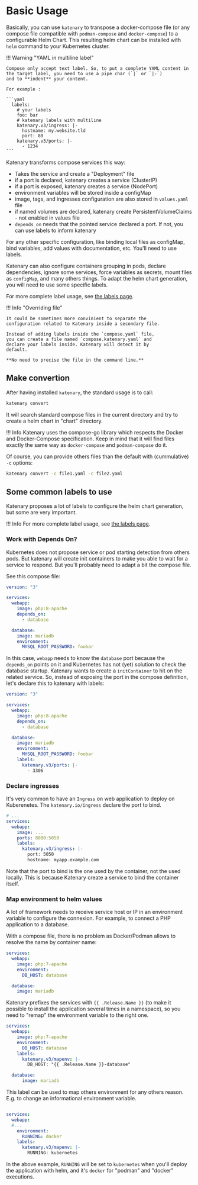 # Basic Usage

Basically, you can use `katenary` to transpose a docker-compose file (or any compose file compatible with
`podman-compose` and `docker-compose`) to a configurable Helm Chart. This resulting helm chart can be installed with
`helm` command to your Kubernetes cluster.

!!! Warning "YAML in multiline label" 
    
    Compose only accept text label. So, to put a complete YAML content in the target label, you need to use a pipe char (`|` or `|-`) 
    and to **indent** your content.

    For example :

    ```yaml
      labels:
        # your labels
        foo: bar
        # katenary labels with multiline
        katenary.v3/ingress: |-
          hostname: my.website.tld
          port: 80
        katenary.v3/ports: |-
          - 1234
    ```


Katenary transforms compose services this way:

- Takes the service and create a "Deployment" file
- if a port is declared, katenary creates a service (ClusterIP)
- if a port is exposed, katenary creates a service (NodePort)
- environment variables will be stored inside a configMap
- image, tags, and ingresses configuration are also stored in `values.yaml` file
- if named volumes are declared, katenary create PersistentVolumeClaims - not enabled in values file
- `depends_on` needs that the pointed service declared a port. If not, you can use labels to inform katenary

For any other specific configuration, like binding local files as configMap, bind variables, add values with documentation, etc. You'll need to use labels.

Katenary can also configure containers grouping in pods, declare dependencies, ignore some services, force variables as
secrets, mount files as `configMap`, and many others things. To adapt the helm chart generation, you will need to use
some specific labels.

For more complete label usage, see [the labels page](labels.md).

!!! Info "Overriding file"

    It could be sometimes more convinient to separate the 
    configuration related to Katenary inside a secondary file.

    Instead of adding labels inside the `compose.yaml` file,
    you can create a file named `compose.katenary.yaml` and 
    declare your labels inside. Katenary will detect it by 
    default. 

    **No need to precise the file in the command line.**

## Make convertion

After having installed `katenary`, the standard usage is to call:

```bash
katenary convert
```

It will search standard compose files in the current directory and try to create a helm chart in "chart" directory.

!!! Info
    Katenary uses the compose-go library which respects the Docker and Docker-Compose specification. Keep in mind that
    it will find files exactly the same way as `docker-compose` and `podman-compose` do it.


Of course, you can provide others files than the default with (cummulative) `-c` options:

```bash
katenary convert -c file1.yaml -c file2.yaml
```

## Some common labels to use

Katenary proposes a lot of labels to configure the helm chart generation, but some are very important.

!!! Info
    For more complete label usage, see [the labels page](labels.md).


### Work with Depends On?

Kubernetes does not propose service or pod starting detection from others pods. But katenary will create init containers
to make you able to wait for a service to respond. But you'll probably need to adapt a bit the compose file.

See this compose file:

```yaml
version: "3"

services:
  webapp:
    image: php:8-apache
    depends_on:
      - database

  database:
    image: mariadb
    environment:
      MYSQL_ROOT_PASSWORD: foobar
```

In this case, `webapp` needs to know the `database` port because the `depends_on` points on it and Kubernetes has not
(yet) solution to check the database startup. Katenary wants to create a `initContainer` to hit on the related service.
So, instead of exposing the port in the compose definition, let's declare this to katenary with labels:


```yaml
version: "3"

services:
  webapp:
    image: php:8-apache
    depends_on:
      - database

  database:
    image: mariadb
    environment:
      MYSQL_ROOT_PASSWORD: foobar
    labels:
      katenary.v3/ports: |-
        - 3306
```

### Declare ingresses

It's very common to have an `Ingress` on web application to deploy on Kuberenetes. The `katenary.io/ingress` declare the
port to bind.

```yaml
# ...
services:
  webapp:
    image: ...
    ports: 8080:5050
    labels:
      katenary.v3/ingress: |-
        port: 5050
        hostname: myapp.example.com
```

Note that the port to bind is the one used by the container, not the used locally. This is because Katenary create a
service to bind the container itself.


### Map environment to helm values

A lot of framework needs to receive service host or IP in an environment variable to configure the connexion. For
example, to connect a PHP application to a database.

With a compose file, there is no problem as Docker/Podman allows to resolve the name by container name:

```yaml
services:
  webapp:
    image: php:7-apache
    environment:
      DB_HOST: database

  database:
    image: mariadb
```

Katenary prefixes the services with `{{ .Release.Name }}` (to make it possible to install the application several times
in a namespace), so you need to "remap" the environment variable to the right one.


```yaml
services:
  webapp:
    image: php:7-apache
    environment:
      DB_HOST: database
    labels:
      katenary.v3/mapenv: |-
        DB_HOST: "{{ .Release.Name }}-database"

  database:
      image: mariadb
```


This label can be used to map others environment for any others reason. E.g. to change an informational environment
variable.

```yaml

services:
  webapp:
  #...
    environment:
      RUNNING: docker
    labels:
      katenary.v3/mapenv: |-
        RUNNING: kubernetes
```

In the above example, `RUNNING` will be set to `kubernetes` when you'll deploy the application with helm, and it's
`docker` for "podman" and "docker" executions.
